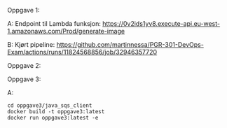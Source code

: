 Oppgave 1:

A: Endpoint til Lambda funksjon: https://0v2ids1yv8.execute-api.eu-west-1.amazonaws.com/Prod/generate-image

B: Kjørt pipeline:
https://github.com/martinnessa/PGR-301-DevOps-Exam/actions/runs/11824568856/job/32946357720

Oppgave 2:


Oppgave 3:

A:  
```
cd oppgave3/java_sqs_client
docker build -t oppgave3:latest
docker run oppgave3:latest -e 
```
 
